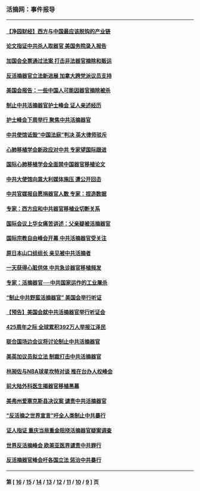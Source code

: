 ### 活摘网：事件报导
---
#### [【净园财经】西方与中国最应该脱钩的产业链](../../pages/nf5877/n14016113.md?06170430) 
#### [论文指证中共杀人取器官 美国务院录入报告](../../pages/nf5877/n13999890.md?06170430) 
#### [加国会全票通过法案 打击非法器官摘除和贩运](../../pages/nf5877/n13884924.md?06170430) 
#### [反活摘器官立法新进展 加拿大跨党派议员支持](../../pages/nf5877/n13876061.md?06170430) 
#### [美国会报告：一些中国人可能因器官摘除被杀](../../pages/nf5877/n13867964.md?06170430) 
#### [制止中共活摘器官护士峰会 证人亲述经历](../../pages/nf5877/n13859007.md?06170430) 
#### [护士峰会下周举行 聚焦中共活摘器官](../../pages/nf5877/n13855418.md?06170430) 
#### [中共使馆诋毁“中国法庭”判决 英大律师驳斥](../../pages/nf5877/n13833945.md?06170430) 
#### [心肺移植学会新政应对中共 专家望国际跟进](../../pages/nf5877/n13829043.md?06170430) 
#### [国际心肺移植学会全面禁中国器官移植论文](../../pages/nf5877/n13827785.md?06170430) 
#### [中共大使馆向意大利媒体施压 遭公开回击](../../pages/nf5877/n13826038.md?06170430) 
#### [中共官媒报自愿捐器官人数 专家：捏造数据](../../pages/nf5877/n13814130.md?06170430) 
#### [专家：西方应和中共器官移植业切断关系](../../pages/nf5877/n13772828.md?06170430) 
#### [国际会议上华女痛苦讲述：父亲疑被活摘器官](../../pages/nf5877/n13771583.md?06170430) 
#### [国际宗教自由峰会开幕 中共活摘器官受关注](../../pages/nf5877/n13769995.md?06170430) 
#### [原日本山口组组长 亲见被中共活摘者](../../pages/nf5877/n13767360.md?06170430) 
#### [一天获得心脏供体 中共急诊器官移植频发](../../pages/nf5877/n13764689.md?06170430) 
#### [专家：活摘器官──中共国家运作的工业屠杀](../../pages/nf5877/n13761178.md?06170430) 
#### [“制止中共野蛮活摘器官” 美国会举行听证](../../pages/nf5877/n13735831.md?06170430) 
#### [【预告】美国会就中共活摘器官举行听证会](../../pages/nf5877/n13732843.md?06170430) 
#### [425周年之际 全球累积392万人举报江泽民](../../pages/nf5877/n13719232.md?06170430) 
#### [联合国场边会议将讨论制止中共活摘器官](../../pages/nf5877/n13656361.md?06170430) 
#### [美英加议员拟立法 制裁打击中共活摘器官](../../pages/nf5877/n13430251.md?06170430) 
#### [林昶佐与NBA球星坎特对谈 推在台办人权峰会](../../pages/nf5877/n13414467.md?06170430) 
#### [前大陆外科医生揭器官移植黑幕](../../pages/nf5877/n13401416.md?06170430) 
#### [美弗州爱塞克斯县决议案 谴责中共活摘器官](../../pages/nf5877/n13320919.md?06170430) 
#### [“反活摘之世界宣言”吁全人类制止中共暴行](../../pages/nf5877/n13259730.md?06170430) 
#### [证人指证 重庆当局重金阻挠活摘器官疑案调查](../../pages/nf5877/n13259127.md?06170430) 
#### [世界反活摘峰会 欧美亚医界谴责中共罪行](../../pages/nf5877/n13253550.md?06170430) 
#### [反活摘器官峰会吁各国立法 惩治中共暴行](../../pages/nf5877/n13245052.md?06170430) 

---
#### 第 [ [16](./16.md?06170430) / [15](./15.md?06170430) / [14](./14.md?06170430) / [13](./13.md?06170430) / [12](./12.md?06170430) / [11](./11.md?06170430) / [10](./10.md?06170430) / [9](./9.md?06170430) ] 页
